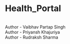 # Health_Portal
<br>
Author - Vaibhav Partap Singh
<br>
Author - Priyansh Khajuriya
<br>
Author - Rudraksh Sharma